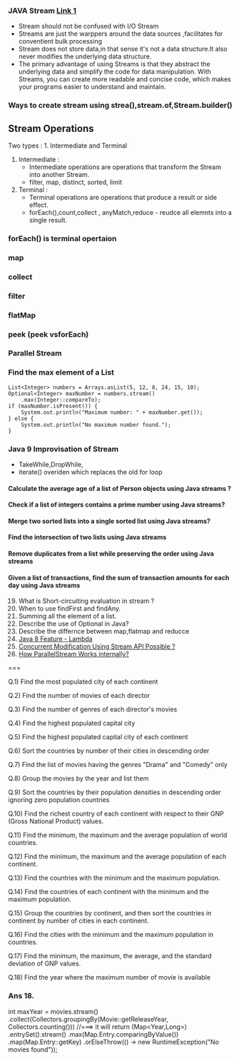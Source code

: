 ### JAVA Stream [Link 1](https://stackify.com/streams-guide-java-8/)

- Stream should not be confused with I/O Stream
- Streams are just the warppers around the data sources ,facilitates for conventient bulk processing
- Stream does not store data,in that sense it's not a data structure.It also never modifies the underlying data structure.
- The primary advantage of using Streams is that they abstract the underlying data and simplify the code for data manipulation. With Streams, you can create more readable and concise code, which makes your programs easier to understand and maintain.

### Ways to create stream using strea(),stream.of,Stream.builder()

## Stream Operations

Two types : 1. Intermediate and Terminal

1. Intermediate :
   - Intermediate operations are operations that transform the Stream into another Stream.
   - filter, map, distinct, sorted, limit
2. Terminal :
   - Terminal operations are operations that produce a result or side effect.
   - forEach(),count,collect , anyMatch,reduce - reudce all elemnts into a single result.

### forEach() is terminal opertaion

### map

### collect

### filter

### flatMap

### peek (peek vsforEach)

###

### Parallel Stream

### Find the max element of a List

```
List<Integer> numbers = Arrays.asList(5, 12, 8, 24, 15, 10);
Optional<Integer> maxNumber = numbers.stream()
    .max(Integer::compareTo);
if (maxNumber.isPresent()) {
    System.out.println("Maximum number: " + maxNumber.get());
} else {
    System.out.println("No maximum number found.");
}
```

### Java 9 Improvisation of Stream

- TakeWhile,DropWhile,
- iterate() overiden which replaces the old for loop

#### Calculate the average age of a list of Person objects using Java streams ?

#### Check if a list of integers contains a prime number using Java streams?

#### Merge two sorted lists into a single sorted list using Java streams?

#### Find the intersection of two lists using Java streams

#### Remove duplicates from a list while preserving the order using Java streams

#### Given a list of transactions, find the sum of transaction amounts for each day using Java streams

19. What is Short-circuiting evaluation in stream ?
20. When to use findFirst and findAny.
21. Summing all the element of a list.
22. Describe the use of Optional in Java?
23. Describe the differnce between map,flatmap and reducce
24. [Java 8 Feature - Lambda](https://medium.com/java-pearls/taming-the-lambda-a-practical-guide-to-java-8-lambda-expressions-6c0051f97995)
25. [Concurrent Modification Using Stream API Possible ?](https://medium.com/@sum98kumar/java-developer-interview-questions-and-answers-b5732cd18c5b)
26. [How ParallelStream Works internally?](https://medium.com/@sum98kumar/java-interview-questions-9cb306e392d3)

===

Q.1) Find the most populated city of each continent

Q.2) Find the number of movies of each director

Q.3) Find the number of genres of each director's movies

Q.4) Find the highest populated capital city

Q.5) Find the highest populated capital city of each continent

Q.6) Sort the countries by number of their cities in descending order

Q.7) Find the list of movies having the genres "Drama" and "Comedy" only

Q.8) Group the movies by the year and list them

Q.9) Sort the countries by their population densities in descending order ignoring zero population countries

Q.10) Find the richest country of each continent with respect to their GNP (Gross National Product) values.

Q.11) Find the minimum, the maximum and the average population of world countries.

Q.12) Find the minimum, the maximum and the average population of each continent.

Q.13) Find the countries with the minimum and the maximum population.

Q.14) Find the countries of each continent with the minimum and the maximum population.

Q.15) Group the countries by continent, and then sort the countries in continent by number of cities in each continent.

Q.16) Find the cities with the minimum and the maximum population in countries.

Q.17) Find the minimum, the maximum, the average, and the standard deviation of GNP values.

Q.18) Find the year where the maximum number of movie is available

### Ans 18.

int maxYear = movies.stream()
.collect(Collectors.groupingBy(Movie::getReleaseYear, Collectors.counting()))
//===> it will return (Map<Year,Long>)
.entrySet().stream()
.max(Map.Entry.comparingByValue())
.map(Map.Entry::getKey)
.orElseThrow(() -> new RuntimeException("No movies found"));

